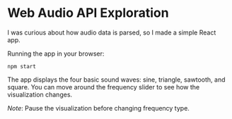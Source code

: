# Web Audio API Exploration
I was curious about how audio data is parsed, so I made a simple React app.

Running the app in your browser:
```
npm start
```
The app displays the four basic sound waves: sine, triangle, sawtooth, and square. You can move around the frequency slider to see how the visualization changes.

*Note*: Pause the visualization before changing frequency type.
